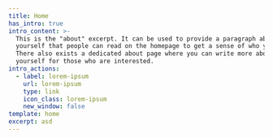 ```yaml
---
title: Home
has_intro: true
intro_content: >-
  This is the "about" excerpt. It can be used to provide a paragraph about
  yourself that people can read on the homepage to get a sense of who you are.
  There also exists a dedicated about page where you can write more about
  yourself for those who are interested.
intro_actions:
  - label: lorem-ipsum
    url: lorem-ipsum
    type: link
    icon_class: lorem-ipsum
    new_window: false
template: home
excerpt: asd
---
```

